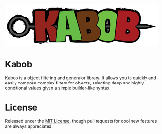 ![](logo.svg)
---

# Kabob

Kabob is a object filtering and generator library. It allows you to quickly and easily compose complex filters
for objects, selecting deep and highly conditional values given a simple builder-like syntax.

# License
Released under the [MIT License](LICENSE), though pull requests for
cool new features are always appreciated.
